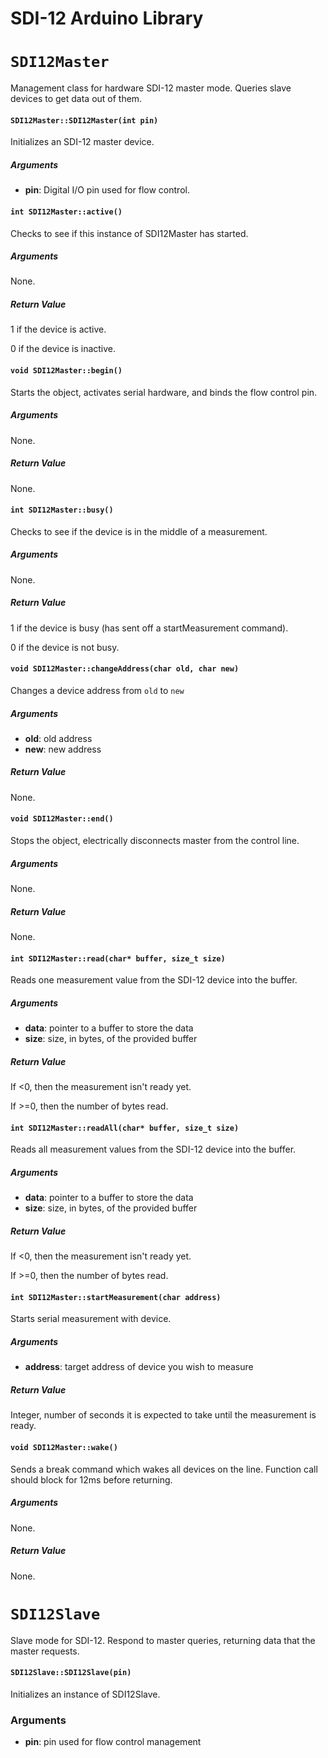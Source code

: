 # SDI-12 Arduino Library

# `SDI12Master`
Management class for hardware SDI-12 master mode.  Queries slave devices to get
data out of them.

#### `SDI12Master::SDI12Master(int pin)`
Initializes an SDI-12 master device.
##### Arguments
  * **pin**: Digital I/O pin used for flow control.

#### `int SDI12Master::active()`
Checks to see if this instance of SDI12Master has started.
##### Arguments
None.
##### Return Value
1 if the device is active.

0 if the device is inactive.

#### `void SDI12Master::begin()`
Starts the object, activates serial hardware, and binds the flow control pin.
##### Arguments
None.
##### Return Value
None.

#### `int SDI12Master::busy()`
Checks to see if the device is in the middle of a measurement.
##### Arguments
None.
##### Return Value
1 if the device is busy (has sent off a startMeasurement command).

0 if the device is not busy.

#### `void SDI12Master::changeAddress(char old, char new)`
Changes a device address from `old` to `new`
##### Arguments
  * **old**: old address
  * **new**: new address
##### Return Value
None.

#### `void SDI12Master::end()`
Stops the object, electrically disconnects master from the control line.
##### Arguments
None.
##### Return Value
None.

#### `int SDI12Master::read(char* buffer, size_t size)`
Reads one measurement value from the SDI-12 device into the buffer.
##### Arguments
  * **data**: pointer to a buffer to store the data
  * **size**: size, in bytes, of the provided buffer
##### Return Value
If <0, then the measurement isn't ready yet.

If >=0, then the number of bytes read.

#### `int SDI12Master::readAll(char* buffer, size_t size)`
Reads all measurement values from the SDI-12 device into the buffer.
##### Arguments
  * **data**: pointer to a buffer to store the data
  * **size**: size, in bytes, of the provided buffer
##### Return Value
If <0, then the measurement isn't ready yet.

If >=0, then the number of bytes read.

#### `int SDI12Master::startMeasurement(char address)`
Starts serial measurement with device.
##### Arguments
  * **address**: target address of device you wish to measure
##### Return Value
Integer, number of seconds it is expected to take until the measurement is ready.

#### `void SDI12Master::wake()`
Sends a break command which wakes all devices on the line.  Function call should
block for 12ms before returning.
##### Arguments
None.
##### Return Value
None.




# `SDI12Slave`
Slave mode for SDI-12.  Respond to master queries, returning data that the master requests.

#### `SDI12Slave::SDI12Slave(pin)`
Initializes an instance of SDI12Slave.

### Arguments
  * **pin**: pin used for flow control management
